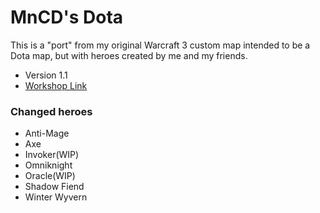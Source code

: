 # MnCD's Dota #

This is a "port" from my original Warcraft 3 custom map intended to be a Dota map, but with heroes created by me and my friends.

* Version 1.1
* [Workshop Link](http://steamcommunity.com/sharedfiles/filedetails/?id=657306817)

### Changed heroes ###

* Anti-Mage
* Axe
* Invoker(WIP)
* Omniknight
* Oracle(WIP)
* Shadow Fiend
* Winter Wyvern